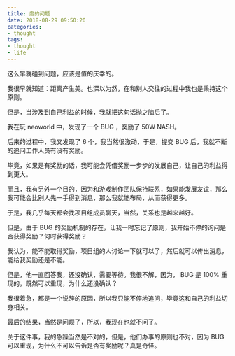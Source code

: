 ```yaml
---
title: 度的问题
date: 2018-08-29 09:50:20
categories:
- thought
tags:
- thought
- life
---
```


这么早就碰到问题，应该是值的庆幸的。

<!-- more -->

我很早就知道：距离产生美。也深以为然，在和别人交往的过程中我也是秉持这个原则。

但是，当涉及到自己利益的时候，我就把这句话抛之脑后了。

我在玩 neoworld 中，发现了一个 BUG ，奖励了 50W NASH。

后来的过程中，我又发现了 6 个，我当然很激动，于是，提交 BUG 后，我就不断的追问工作人员有没有奖励。

毕竟，如果是有奖励的话，我可能会凭借奖励一步步的发展自己，让自己的利益得到更大。

而且，我有另外一个目的，因为和游戏制作团队保持联系，如果能发展友谊，那么我可能会比别人先一手得到消息，那么我就能布局，从而获得更多。

于是，我几乎每天都会找项目组成员聊天，当然，关系也是越来越好。

但是，由于 BUG 的奖励机制的存在，让我一时忘记了原则，我开始不停的询问是否获得奖励？何时获得奖励？

我认为，能不能取得奖励，项目组的人讨论一下就可以了，然后就可以传出消息，能给我奖励还是不能。

但是，他一直回答我，还没确认，需要等待。我很不解，因为， BUG 是 100% 重现的，既然可以重现，为什么还没确认？

我很着急，都是一个说辞的原因，所以我只能不停地追问，毕竟这和自己的利益切身相关。

最后的结果，当然是问烦了，所以，我现在也就不问了。

关于这件事，我的急躁当然是不对的，但是，他们办事的原则也不对，因为 BUG 可以重现，为什么不可以告诉是否有奖励呢？真是奇怪。
